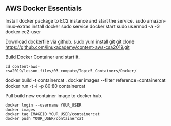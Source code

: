 AWS Docker Essentials
-----------------------

Install docker package to EC2 instance and start the service.
  sudo amazon-linux-extras install docker
	sudo service docker start
 	sudo usermod -a -G docker ec2-user

Download dockerfile via github.
  sudo yum install git
	git clone https://github.com/linuxacademy/content-aws-csa2019.git

Build Docker Container and start it.

 	cd content-aws-csa2019/lesson_files/03_compute/Topic5_Containers/Docker/
  docker build -t containercat .
	docker images --filter reference=containercat 
  docker run -t -i -p 80:80 containercat

Pull build new container image to docker hub.

	docker login --username YOUR_USER
	docker images
	docker tag IMAGEID YOUR_USER/containercat
	docker push YOUR_USER/containercat

